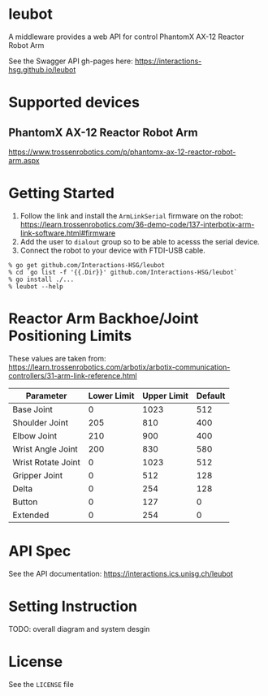 # leubot
A middleware provides a web API for control PhantomX AX-12 Reactor Robot Arm

See the Swagger API gh-pages here: https://interactions-hsg.github.io/leubot

# Supported devices
## PhantomX AX-12 Reactor Robot Arm
https://www.trossenrobotics.com/p/phantomx-ax-12-reactor-robot-arm.aspx

# Getting Started

1. Follow the link and install the `ArmLinkSerial` firmware on the robot: https://learn.trossenrobotics.com/36-demo-code/137-interbotix-arm-link-software.html#firmware
2. Add the user to `dialout` group so to be able to acesss the serial device.
3. Connect the robot to your device with FTDI-USB cable.
```
% go get github.com/Interactions-HSG/leubot
% cd `go list -f '{{.Dir}}' github.com/Interactions-HSG/leubot`
% go install ./...
% leubot --help
```

# Reactor Arm Backhoe/Joint Positioning Limits
These values are taken from: https://learn.trossenrobotics.com/arbotix/arbotix-communication-controllers/31-arm-link-reference.html

| Parameter          | Lower Limit | Upper Limit | Default |
| ------------------ | ----------- | ----------- | ------- |
| Base Joint         | 0           | 1023        | 512     |
| Shoulder Joint     | 205         | 810         | 400     |
| Elbow Joint        | 210         | 900         | 400     |
| Wrist Angle Joint  | 200         | 830         | 580     |
| Wrist Rotate Joint | 0           | 1023        | 512     |
| Gripper Joint      | 0           | 512         | 128     |
| Delta              | 0           | 254         | 128     |
| Button             | 0           | 127         | 0       |
| Extended           | 0           | 254         | 0       |

# API Spec
See the API documentation: https://interactions.ics.unisg.ch/leubot

# Setting Instruction
TODO: overall diagram and system desgin

# License
See the `LICENSE` file
